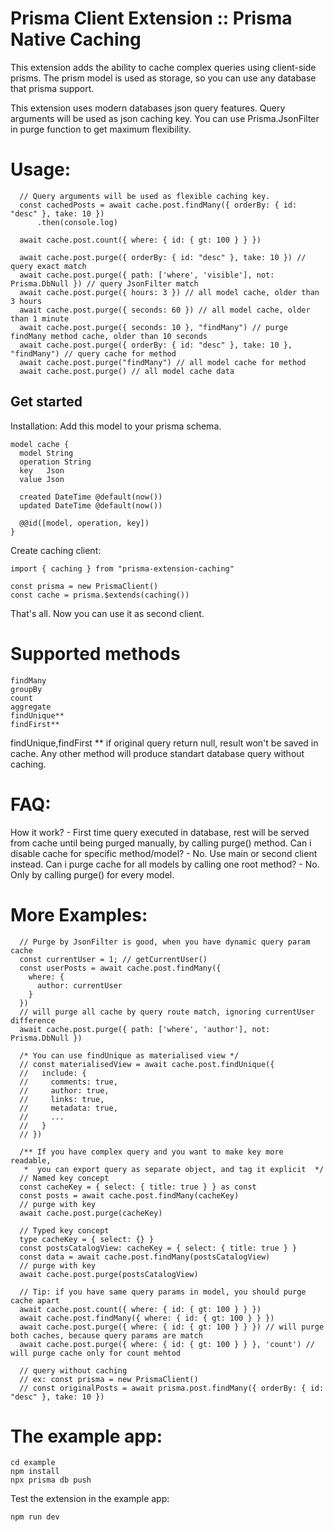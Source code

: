 # Prisma Client Extension :: Prisma Native Caching 

This extension adds the ability to cache complex queries using client-side prisms.
The prism model is used as storage, so you can use any database that prisma support.

This extension uses modern databases json query features. 
Query arguments will be used as json caching key.
You can use Prisma.JsonFilter in purge function to get maximum flexibility.

# Usage:
```
  // Query arguments will be used as flexible caching key.
  const cachedPosts = await cache.post.findMany({ orderBy: { id: "desc" }, take: 10 })  
      .then(console.log)

  await cache.post.count({ where: { id: { gt: 100 } } })

  await cache.post.purge({ orderBy: { id: "desc" }, take: 10 }) // query exact match
  await cache.post.purge({ path: ['where', 'visible'], not: Prisma.DbNull }) // query JsonFilter match 
  await cache.post.purge({ hours: 3 }) // all model cache, older than 3 hours
  await cache.post.purge({ seconds: 60 }) // all model cache, older than 1 minute
  await cache.post.purge({ seconds: 10 }, "findMany") // purge findMany method cache, older than 10 seconds 
  await cache.post.purge({ orderBy: { id: "desc" }, take: 10 }, "findMany") // query cache for method
  await cache.post.purge("findMany") // all model cache for method
  await cache.post.purge() // all model cache data
```

## Get started

Installation: 
Add this model to your prisma schema.

```
model cache {
  model String
  operation String
  key   Json
  value Json

  created DateTime @default(now())
  updated DateTime @default(now())

  @@id([model, operation, key])
}
```

Create caching client:
```
import { caching } from "prisma-extension-caching" 

const prisma = new PrismaClient()
const cache = prisma.$extends(caching()) 
```

That's all. Now you can use it as second client.


# Supported methods

```
findMany
groupBy
count
aggregate
findUnique**
findFirst**
```

findUnique,findFirst ** if original query return null, result won't be saved in cache.
Any other method will produce standart database query without caching.

# FAQ:
  How it work?
    - First time query executed in database, rest will be served from cache until being purged manually, by calling purge() method.
  Can i disable cache for specific method/model?
    - No. Use main or second client instead.
  Can i purge cache for all models by calling one root method?
    - No. Only by calling purge() for every model.

# More Examples: 

```
  // Purge by JsonFilter is good, when you have dynamic query param cache
  const currentUser = 1; // getCurrentUser()
  const userPosts = await cache.post.findMany({
    where: {
      author: currentUser
    }
  })
  // will purge all cache by query route match, ignoring currentUser difference
  await cache.post.purge({ path: ['where', 'author'], not: Prisma.DbNull })

  /* You can use findUnique as materialised view */
  // const materialisedView = await cache.post.findUnique({
  //   include: {
  //     comments: true,
  //     author: true,
  //     links: true,
  //     metadata: true,
  //     ...
  //   }
  // })

  /** If you have complex query and you want to make key more readable,
   *  you can export query as separate object, and tag it explicit  */
  // Named key concept 
  const cacheKey = { select: { title: true } } as const
  const posts = await cache.post.findMany(cacheKey)
  // purge with key
  await cache.post.purge(cacheKey)

  // Typed key concept 
  type cacheKey = { select: {} }
  const postsCatalogView: cacheKey = { select: { title: true } }
  const data = await cache.post.findMany(postsCatalogView)
  // purge with key
  await cache.post.purge(postsCatalogView)

  // Tip: if you have same query params in model, you should purge cache apart
  await cache.post.count({ where: { id: { gt: 100 } } })
  await cache.post.findMany({ where: { id: { gt: 100 } } })
  await cache.post.purge({ where: { id: { gt: 100 } } }) // will purge both caches, because query params are match
  await cache.post.purge({ where: { id: { gt: 100 } } }, 'count') // will purge cache only for count mehtod

  // query without caching
  // ex: const prisma = new PrismaClient()
  // const originalPosts = await prisma.post.findMany({ orderBy: { id: "desc" }, take: 10 })
```

# The example app:

```
cd example
npm install
npx prisma db push
```

Test the extension in the example app:
```
npm run dev
```